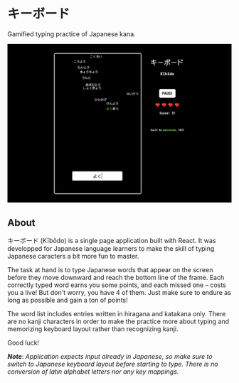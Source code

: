 # キーボード

Gamified typing practice of Japanese kana.

![Game preview](screenshot.png)

## About

キーボード (Kībōdo) is a single page application built with React. It was developped for Japanese language learners to make the skill of typing Japanese caracters a bit more fun to master.

The task at hand is to type Japanese words that appear on the screen before they move downward and reach the bottom line of the frame. Each correctly typed word earns you some points, and each missed one – costs you a live! But don't worry, you have 4 of them. Just make sure to endure as long as possible and gain a ton of points!

The word list includes entries written in hiragana and katakana only. There are no kanji characters in order to make the practice more about typing and memorizing keyboard layout rather than recognizing kanji.

Good luck!

***Note***: *Application expects input already in Japanese, so make sure to switch to Japanese keyboard layout before starting to type. There is no conversion of latin alphabet letters nor any key mappings.*
